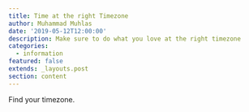 ```yaml
---
title: Time at the right Timezone
author: Muhammad Muhlas
date: '2019-05-12T12:00:00'
description: Make sure to do what you love at the right timezone
categories:
  - information
featured: false
extends: _layouts.post
section: content
---
```

Find your timezone.
